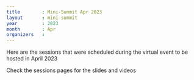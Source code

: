 ```yaml
---
title        : Mini-Summit Apr 2023
layout       : mini-summit
year         : 2023
month        : Apr
organizers   :
---
```


Here are the sessions that were scheduled during the virtual event to be hosted in April 2023

Check the sessions pages for the slides and videos
